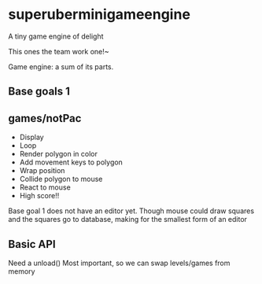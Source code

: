 <!-- 
npm install http-server -g
$ http-server
or
npx http-server -->

# superuberminigameengine

A tiny game engine of delight

This ones the team work one!~

Game engine: a sum of its parts.


## Base goals 1
## games/notPac

+ Display
+ Loop
+ Render polygon in color
+ Add movement keys to polygon
+ Wrap position
+ Collide polygon to mouse
+ React to mouse
+ High score!!

Base goal 1 does not have an editor yet.
Though mouse could draw squares and the squares go to database, making for the smallest form of an editor


## Basic API

Need a unload()
Most important, so we can swap levels/games from memory
